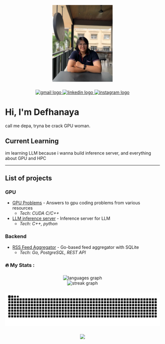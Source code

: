 <div align="center">
  <img height="250" src="https://github.com/wreckitral/wreckitral/blob/main/having-coffee.jpeg?raw=true"  />
</div>

###

<div align="center">
  <a href="mailto:defhanayasofhiea@gmail.com" target="_blank">
    <img src="https://img.shields.io/static/v1?message=Gmail&logo=gmail&label=&color=D14836&logoColor=white&labelColor=&style=for-the-badge" height="25" alt="gmail logo"  />
  </a>
  <a href="https://www.linkedin.com/in/defhanaya/" target="_blank">
    <img src="https://img.shields.io/static/v1?message=LinkedIn&logo=linkedin&label=&color=0077B5&logoColor=white&labelColor=&style=for-the-badge" height="25" alt="linkedin logo"  />
  </a>
  <a href="https://www.x.com/_scramblecode" target="_blank">
    <img src="https://img.shields.io/static/v1?message=X&logo=X&label=&color=E4405F&logoColor=white&labelColor=&style=for-the-badge" height="25" alt="instagram logo"  />
  </a>
</div>

###

# Hi, I'm Defhanaya

call me depa, tryna be crack GPU woman.

## Current Learning
im learning LLM because i wanna build inference server, and everything about GPU and HPC

---

## List of projects

### GPU 
- [GPU Problems](https://github.com/wreckitral/gpu-problems) - Answers to gpu coding problems from various resources
  - *Tech: CUDA C/C++*
- [LLM inference server](https://github.com/wreckitral/inference-server) - Inference server for LLM
  - *Tech: C++, python*

### Backend
- [RSS Feed Aggregator](https://github.com/wreckitral/rss-feed-aggregator) - Go-based feed aggregator with SQLite
  - *Tech: Go, PostgreSQL, REST API*
###

###

<h3 align="left">🔥   My Stats :</h3>

###

<div align="center">
  <img src="https://github-readme-stats.vercel.app/api/top-langs?username=wreckitral&locale=en&hide_title=false&layout=compact&card_width=320&langs_count=5&theme=tokyonight&hide_border=false&order=2" height="150" alt="languages graph"  />
</div>
<div align="center">
  <img src="https://streak-stats.demolab.com?user=wreckitral&locale=en&mode=daily&theme=tokyonight&hide_border=false&border_radius=5&order=3" height="220" alt="streak graph"  />
</div>

###

<img src="https://raw.githubusercontent.com/wreckitral/wreckitral/output/snake.svg" alt="Snake animation" />

###

<div align="center">
  <img src="https://profile-counter.glitch.me/wreckitral/count.svg?"  />
</div>

###

